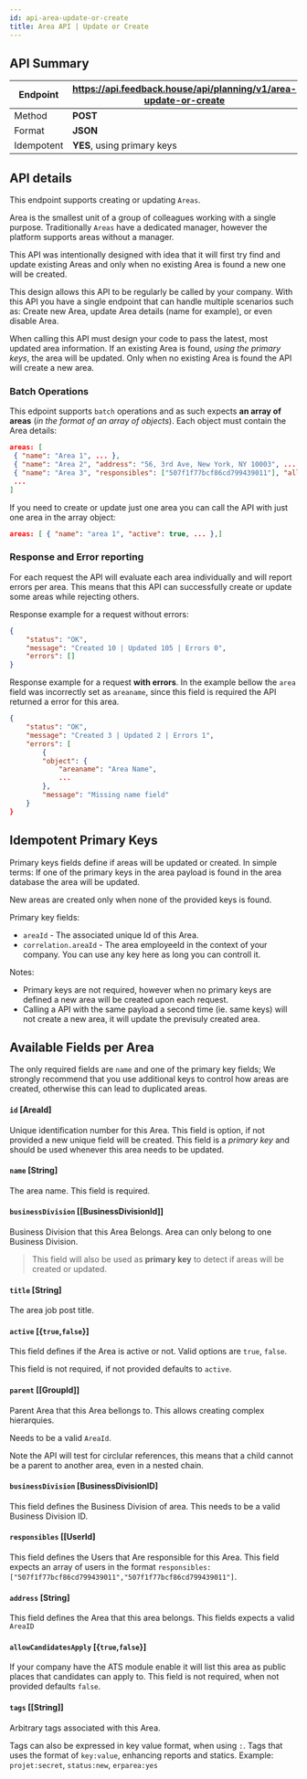 ```yaml
---
id: api-area-update-or-create
title: Area API | Update or Create
---
```


## API Summary

| Endpoint | **https://api.feedback.house/api/planning/v1/area-update-or-create** |
|----------|-------------------------------------------------------------|
| Method   | **POST** |
| Format   | **JSON** |
| Idempotent | **YES**, using primary keys |

## API details

This endpoint supports creating or updating `Areas`. 

Area is the smallest unit of a group of colleagues working with a single purpose. Traditionally `Areas` have a dedicated manager, however the platform supports areas without a manager.  

This API was intentionally designed with idea that it will first try find and update existing Areas and only when no existing Area is found a new one will be created. 

This design allows this API to be regularly be called by your company. With this API you have a single endpoint that can handle multiple scenarios such as: Create new Area, update Area details (name for example), or even disable Area.

When calling this API must design your code to pass the latest, most updated area information. If an existing Area is found, *using the primary keys*, the area will be updated. Only when no existing Area is found the API will create a new area.

### Batch Operations

This edpoint supports `batch` operations and as such expects **an array of areas** (*in the format of an array of objects*). Each object must contain the Area details:

```json
areas: [
 { "name": "Area 1", ... },
 { "name": "Area 2", "address": "56, 3rd Ave, New York, NY 10003", ... },
 { "name": "Area 3", "responsibles": ["507f1f77bcf86cd799439011"], "allowCandidatesApply": true, ... },
 ...
]
```

If you need to create or update just one area you can call the API with just one area in the array object:

```json
areas: [ { "name": "area 1", "active": true, ... },]
```


### Response and Error reporting

For each request the API will evaluate each area individually and will report errors per area. This means that this API can successfully create or update some areas while rejecting others.

Response example for a request without errors:
```json
{
    "status": "OK",
    "message": "Created 10 | Updated 105 | Errors 0",
    "errors": []
}
```

Response example for a request **with errors**. In the example bellow the `area` field was incorrectly set as `areaname`, since this field is required the API returned a error for this area.
```json
{
    "status": "OK",
    "message": "Created 3 | Updated 2 | Errors 1",
    "errors": [
        {
        "object": {
            "areaname": "Area Name",
            ...
        },
        "message": "Missing name field"
    }
}
```

## Idempotent Primary Keys

Primary keys fields define if areas will be updated or created. In simple terms: If one of the primary keys in the area payload is found in the area database the area will be updated. 

New areas are created only when none of the provided keys is found.

Primary key fields:
- `areaId` - The associated unique Id of this Area.
- `correlation.areaId` - The area employeeId in the context of your company. You can use any key here as long you can controll it.

Notes:
- Primary keys are not required, however when no primary keys are defined a new area will be created upon each request.
- Calling a API with the same payload a second time (ie. same keys) will not create a new area, it will update the previsuly created area.

## Available Fields per Area

The only required fields are `name` and one of the primary key fields; We strongly recommend that you use additional keys to control how areas are created, otherwise this can lead to duplicated areas.


#### `id` [AreaId] 
Unique identification number for this Area. This field is option, if not provided a new unique field will be created.
This field is a *primary key* and should be used whenever this area needs to be updated.

#### `name` [String] 
The area name. This field is required. 

#### `businessDivision` [[BusinessDivisionId]]

Business Division that this Area Belongs. Area can only belong to one Business Division. 

> This field will also be used as **primary key** to detect if areas will be created or updated.

#### `title` [String]
The area job post title. 

#### `active` [{`true`,`false`}]

This field defines if the Area is active or not. Valid options are `true`, `false`. 

This field is not required, if not provided defaults to `active`.

#### `parent` [[GroupId]]

Parent Area that this Area bellongs to. This allows creating complex hierarquies.

Needs to be a valid `AreaId`.

Note the API will test for circlular references, this means that a child cannot be a parent to another area, even in a nested chain.

#### `businessDivision` [BusinessDivisionID]

This field defines the Business Division of area. This needs to be a valid Business Division ID.

#### `responsibles` [[UserId]

This field defines the Users that Are responsible for this Area. This field expects an array of users in the format `responsibles: ["507f1f77bcf86cd799439011","507f1f77bcf86cd799439011"]`. 


#### `address` [String]

This field defines the Area that this area belongs. This fields expects a valid `AreaID`

#### `allowCandidatesApply` [{`true`,`false`}]

If your company have the ATS module enable it will list this area as public places that candidates can apply to. This field is not required, when not provided defaults `false`.

#### `tags` [[String]]

Arbitrary tags associated with this Area. 

Tags can also be expressed in key value format, when using `:`. Tags that uses the format of `key:value`, enhancing reports and statics. Example: `projet:secret`, `status:new`, `erparea:yes`
